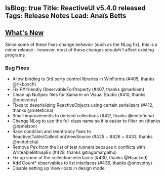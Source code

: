IsBlog: true
Title: ReactiveUI v5.4.0 released
Tags: Release Notes
Lead: Anaïs Betts
---

## [What's New](https://github.com/reactiveui/ReactiveUI/compare/5.3.0...5.4.0)

Since some of these fixes change behavior (such as the NLog fix), this is a minor release - however, most of these changes _shouldn't_ affect existing programs

### Bug Fixes
- Allow binding to 3rd party control libraries in WinForms (#405, thanks @rikbosch)
- Fix F# friendly ObservableForProperty (#407, thanks @marklam)
- Clean up NuSpec files for Xamarin on Visual Studio (#410, thanks @onovotny)
- Fixes to deserializing ReactiveObjects using certain serializers (#412, thanks @meteficha)
- Small improvements to derived collections (#417, thanks @meteficha)
- Change NLog to use the full class name so it is easier to filter on (thanks @npnelson)
- Race condition and reentrancy fixes to Reactive(Table/Collection)ViewSource (#425 + #426 + #433, thanks @meteficha)
- Remove Pex from the list of test runners because it conflicts with WriteableBitmapEx (#428, thanks @tiagomargalho)
- Fix up some of the collection interfaces (#430, thanks @Haacked)
- Add Count\* observables to list interfaces (#436, thanks @onovotny)
- Disable setting up ViewHosts in design mode
